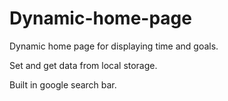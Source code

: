 # Dynamic-home-page

Dynamic home page for displaying time and goals.

Set and get data from local storage.

Built in google search bar.
